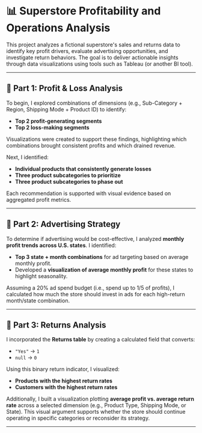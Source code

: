 # 📊 Superstore Profitability and Operations Analysis

This project analyzes a fictional superstore's sales and returns data to identify key profit drivers, evaluate advertising opportunities, and investigate return behaviors. The goal is to deliver actionable insights through data visualizations using tools such as Tableau (or another BI tool).

---

## 🧩 Part 1: Profit & Loss Analysis

To begin, I explored combinations of dimensions (e.g., Sub-Category + Region, Shipping Mode + Product ID) to identify:

- **Top 2 profit-generating segments**
- **Top 2 loss-making segments**

Visualizations were created to support these findings, highlighting which combinations brought consistent profits and which drained revenue.

Next, I identified:
- **Individual products that consistently generate losses**  
- **Three product subcategories to prioritize**  
- **Three product subcategories to phase out**  

Each recommendation is supported with visual evidence based on aggregated profit metrics.

---

## 📢 Part 2: Advertising Strategy

To determine if advertising would be cost-effective, I analyzed **monthly profit trends across U.S. states**. I identified:

- **Top 3 state + month combinations** for ad targeting based on average monthly profit.
- Developed a **visualization of average monthly profit** for these states to highlight seasonality.

Assuming a 20% ad spend budget (i.e., spend up to 1/5 of profits), I calculated how much the store should invest in ads for each high-return month/state combination.

---

## 🔄 Part 3: Returns Analysis

I incorporated the **Returns table** by creating a calculated field that converts:
- `"Yes"` → `1`
- `null` → `0`

Using this binary return indicator, I visualized:
- **Products with the highest return rates**
- **Customers with the highest return rates**

Additionally, I built a visualization plotting **average profit vs. average return rate** across a selected dimension (e.g., Product Type, Shipping Mode, or State). This visual argument supports whether the store should continue operating in specific categories or reconsider its strategy.

---




